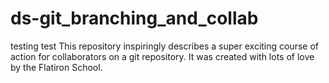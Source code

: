 # ds-git_branching_and_collab


testing 
test
This repository inspiringly describes a super exciting course of action for collaborators on a git repository. It was created with lots of love by the Flatiron School.
